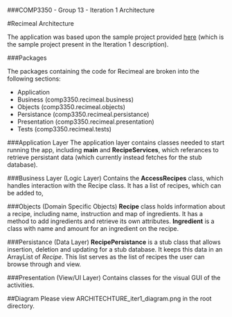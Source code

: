 ###COMP3350 - Group 13 - Iteration 1 Architecture

#Recimeal Architecture

The application was based upon the sample project provided [here](https://code.cs.umanitoba.ca/comp3350-winter2023/sample) (which is the sample project present in the Iteration 1 description).

###Packages

The packages containing the code for Recimeal are broken into the following sections:
- Application
- Business (comp3350.recimeal.business)
- Objects (comp3350.recimeal.objects)
- Persistance (comp3350.recimeal.persistance)
- Presentation (comp3350.recimeal.presentation)
- Tests (comp3350.recimeal.tests)

###Application Layer
The application layer contains classes needed to start running the app, including **main** and **RecipeServices**, which referances to retrieve persistant data (which currently instead fetches for the stub database).

###Business Layer (Logic Layer)
Contains the **AccessRecipes** class, which handles interaction with the Recipe class.  It has a list of recipes, which can be added to, 

###Objects (Domain Specific Objects)
**Recipe** class holds information about a recipe, including name, instruction and map of ingredients.  It has a method to add ingredients and retrieve its own attributes.
**Ingredient** is a class with name and amount for an ingredient on the recipe.

###Persistance (Data Layer)
**RecipePersistance** is a stub class that allows insertion, deletion and updating for a stub database.  It keeps this data in an ArrayList of *Recipe*.  This list serves as the list of recipes the user can browse through and view.

###Presentation (View/UI Layer)
Contains classes for the visual GUI of the activities.

##Diagram
Please view ARCHITECHTURE_iter1_diagram.png in the root directory.
